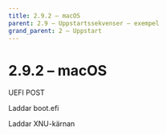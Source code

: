 ```yaml
---
title: 2.9.2 – macOS
parent: 2.9 – Uppstartssekvenser – exempel
grand_parent: 2 – Uppstart
---
```

# 2.9.2 – macOS

UEFI POST

Laddar boot.efi

Laddar XNU-kärnan

